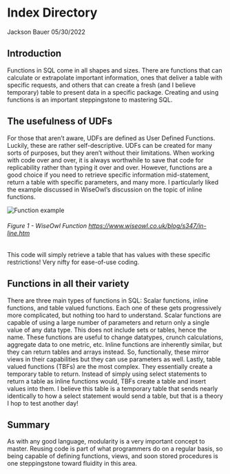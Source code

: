 # Index Directory
Jackson Bauer 05/30/2022

## Introduction
Functions in SQL come in all shapes and sizes. There are functions that can calculate or extrapolate important information, ones that deliver a table with specific requests, and others that can create a fresh (and I believe temporary) table to present data in a specific package. Creating and using functions is an important steppingstone to mastering SQL.
## The usefulness of UDFs
For those that aren’t aware, UDFs are defined as User Defined Functions. Luckily, these are rather self-descriptive. UDFs can be created for many sorts of purposes, but they aren’t without their limitations. When working with code over and over, it is always worthwhile to save that code for replicability rather than typing it over and over. However, functions are a good choice if you need to retrieve specific information mid-statement, return a table with specific parameters, and many more. I particularly liked the example discussed in WiseOwl’s discussion on the topic of inline functions. 
 
![Function example](https://github.com/jgcbUW/DBFoundations-Module07/blob/main/docs/Picture1.png,"Functions") 
###### *Figure 1 - WiseOwl Function https://www.wiseowl.co.uk/blog/s347/in-line.htm*

This code will simply retrieve a table that has values with these specific restrictions! Very nifty for ease-of-use coding.   
## Functions in all their variety
There are three main types of functions in SQL: Scalar functions, inline functions, and table valued functions. Each one of these gets progressively more complicated, but nothing too hard to understand. Scalar functions are capable of using a large number of parameters and return only a single value of any data type. This does not include sets or tables, hence the name. These functions are useful to change datatypes, crunch calculations, aggregate data to one metric, etc. Inline functions are inherently similar, but they can return tables and arrays instead. So, functionally, these mirror views in their capabilities but they can use parameters as well. Lastly, table valued functions (TBFs) are the most complex. They essentially create a temporary table to return. Instead of simply using select statements to return a table as inline functions would, TBFs create a table and insert values into them. I believe this table is a temporary table that sends nearly identically to how a select statement would send a table, but that is a theory I hop to test another day! 
## Summary
As with any good language, modularity is a very important concept to master. Reusing code is part of what programmers do on a regular basis, so being capable of defining functions, views, and soon stored procedures is one steppingstone toward fluidity in this area. 
